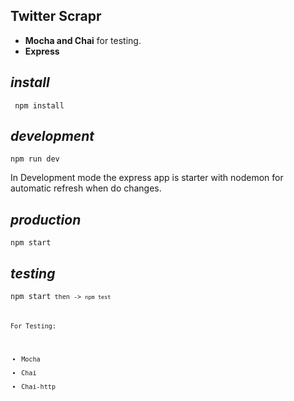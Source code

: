 ## Twitter Scrapr

 - **Mocha and Chai** for testing.
 - **Express**

*install*
------------
<code> npm install </code>


*development*
------------

<code>npm run dev</code>

In Development mode the express app is starter with nodemon for automatic refresh when do changes.

*production*
------------

<code>npm start</code>

*testing*
-------
<code>npm start<code>
then ->
<code>npm test</code>

For Testing:

 - Mocha
 - Chai
 - Chai-http

